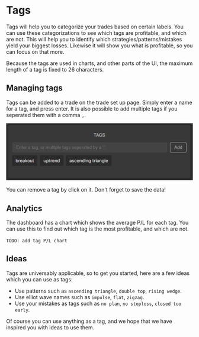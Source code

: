 # Tags

Tags will help you to categorize your trades based on certain labels.
You can use these categorizations to see which tags are profitable, and which are not.
This will help you to identify which strategies/patterns/mistakes yield your biggest losses. Likewise it will show you what is profitable, so you can focus on that more.

Because the tags are used in charts, and other parts of the UI, the maximum length of a tag is fixed to 26 characters.

## Managing tags

Tags can be added to a trade on the trade set up page. Simply enter a name for a tag, and press enter.
It is also possible to add multiple tags if you seperated them with a comma `,`.

![Tags](tags.png)

You can remove a tag by click on it. Don't forget to save the data!

## Analytics

The dashboard has a chart which shows the average P/L for each tag.
You can use this to find out which tag is the most profitable, and which are not.

`TODO: add tag P/L chart`

## Ideas

Tags are universably applicable, so to get you started, here are a few ideas which you can use as tags:

 * Use patterns such as `ascending triangle`, `double top`, `rising wedge`.
 * Use elliot wave names such as `impulse`, `flat`, `zigzag`.
 * Use your mistakes as tags such as `no plan`, `no stoploss`, `closed too early`.

Of course you can use anything as a tag, and we hope that we have inspired you with ideas to use them.